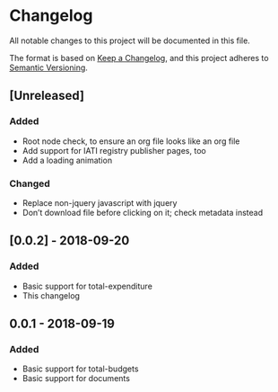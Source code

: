 # Changelog

All notable changes to this project will be documented in this file.

The format is based on [Keep a Changelog](https://keepachangelog.com/en/1.0.0/), and this project adheres to [Semantic Versioning](https://semver.org/spec/v2.0.0.html).

## [Unreleased]
### Added
 - Root node check, to ensure an org file looks like an org file
 - Add support for IATI registry publisher pages, too
 - Add a loading animation

### Changed
 - Replace non-jquery javascript with jquery
 - Don’t download file before clicking on it; check metadata instead

## [0.0.2] - 2018-09-20
### Added
 - Basic support for total-expenditure
 - This changelog

## 0.0.1 - 2018-09-19
### Added
 - Basic support for total-budgets
 - Basic support for documents

